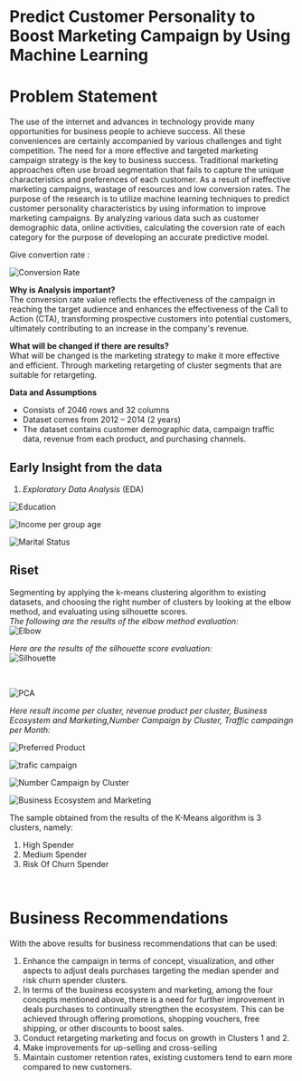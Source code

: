 # Predict Customer Personality to Boost Marketing Campaign by Using Machine Learning
# Problem Statement 
The use of the internet and advances in technology provide many opportunities for business people to achieve success. All these conveniences are certainly accompanied by various challenges and tight competition. The need for a more effective and targeted marketing campaign strategy is the key to business success. Traditional marketing approaches often use broad segmentation that fails to capture the unique characteristics and preferences of each customer. As a result of ineffective marketing campaigns, wastage of resources and low conversion rates. The purpose of the research is to utilize machine learning techniques to predict customer personality characteristics by using information to improve marketing campaigns. By analyzing various data such as customer demographic data, online activities, calculating the coversion rate of each category for the purpose of developing an accurate predictive model.

Give convertion rate :

![Conversion Rate](https://github.com/NurulIlahiHusnah/Predict-Customer-Personality-to-Boost-Marketing-Campaign-by-Using-Machine-Learning/assets/125198828/a1e4f702-815a-4f26-81e9-cdc62b979de3)


**Why is Analysis important?**
<br>The conversion rate value reflects the effectiveness of the campaign in reaching the target audience and enhances the effectiveness of the Call to Action (CTA), transforming prospective customers into potential customers, ultimately contributing to an increase in the company's revenue.<br>

**What will be changed if there are results?**
<br>What will be changed is the marketing strategy to make it more effective and efficient. Through marketing retargeting of cluster segments that are suitable for retargeting.



**Data and Assumptions**
- Consists of 2046 rows and 32 columns
- Dataset comes from 2012 – 2014 (2 years)
- The dataset contains customer demographic data, campaign traffic data, revenue from each product, and purchasing channels. <br>

## Early Insight from the data
1. *Exploratory Data Analysis* (EDA)

![Education](https://github.com/NurulIlahiHusnah/Predict-Customer-Personality-to-Boost-Marketing-Campaign-by-Using-Machine-Learning/assets/125198828/d59813a0-71e3-46a7-a027-2048e60d2669)

![Income per group age](https://github.com/NurulIlahiHusnah/Predict-Customer-Personality-to-Boost-Marketing-Campaign-by-Using-Machine-Learning/assets/125198828/c52feb34-ea52-4cc2-a2c8-59247a4829aa)

![Marital Status](https://github.com/NurulIlahiHusnah/Predict-Customer-Personality-to-Boost-Marketing-Campaign-by-Using-Machine-Learning/assets/125198828/6d98e2a3-2576-4891-a6e1-27463927bbf6)


## Riset
Segmenting by applying the k-means clustering algorithm to existing datasets, and choosing the right number of clusters by looking at the elbow method, and evaluating using silhouette scores.
<br>
*The following are the results of the elbow method evaluation:* 
<br>
![Elbow](https://github.com/NurulIlahiHusnah/Predict-Customer-Personality-to-Boost-Marketing-Campaign-by-Using-Machine-Learning/assets/125198828/d9c7fee1-7ac1-4809-877b-7cb4156176ae)


*Here are the results of the silhouette score evaluation:* <br>
![Silhouette](https://github.com/NurulIlahiHusnah/Predict-Customer-Personality-to-Boost-Marketing-Campaign-by-Using-Machine-Learning/assets/125198828/67646402-139a-41de-8ecb-0bafa912b65d)

<br>

![PCA](https://github.com/NurulIlahiHusnah/Predict-Customer-Personality-to-Boost-Marketing-Campaign-by-Using-Machine-Learning/assets/125198828/3035ed15-1503-4bd2-a674-3b23f95a35ce)


*Here result income per cluster, revenue product per cluster, Business Ecosystem and Marketing,Number Campaign by Cluster, Traffic campaingn per Month:* <br>


![Preferred Product](https://github.com/NurulIlahiHusnah/Predict-Customer-Personality-to-Boost-Marketing-Campaign-by-Using-Machine-Learning/assets/125198828/f4addadf-39fd-465a-8a5a-db88ffcd603f)

![trafic campaign](https://github.com/NurulIlahiHusnah/Predict-Customer-Personality-to-Boost-Marketing-Campaign-by-Using-Machine-Learning/assets/125198828/4e1fcbd4-1794-49e9-973a-017eb08b9280)

![Number Campaign by Cluster](https://github.com/NurulIlahiHusnah/Predict-Customer-Personality-to-Boost-Marketing-Campaign-by-Using-Machine-Learning/assets/125198828/8bba1a17-f96b-446e-a370-82b5890907c7)

![Business Ecosystem and Marketing](https://github.com/NurulIlahiHusnah/Predict-Customer-Personality-to-Boost-Marketing-Campaign-by-Using-Machine-Learning/assets/125198828/362e4503-a90c-4277-b873-62704e2e3e62)





The sample obtained from the results of the K-Means algorithm is 3 clusters, namely:
1. High Spender
2. Medium Spender
3. Risk Of Churn Spender
<br>

# Business Recommendations <br>
With the above results for business recommendations that can be used:

1. Enhance the campaign in terms of concept, visualization, and other aspects to adjust deals purchases targeting the median spender and risk churn spender clusters.
2. In terms of the business ecosystem and marketing, among the four concepts mentioned above, there is a need for further improvement in deals purchases to continually strengthen the ecosystem. This can be achieved through offering promotions, shopping vouchers, free shipping, or other discounts to boost sales.
3. Conduct retargeting marketing and focus on growth in Clusters 1 and 2.
4. Make improvements for up-selling and cross-selling
5. Maintain customer retention rates, existing customers tend to earn more compared to new customers.
